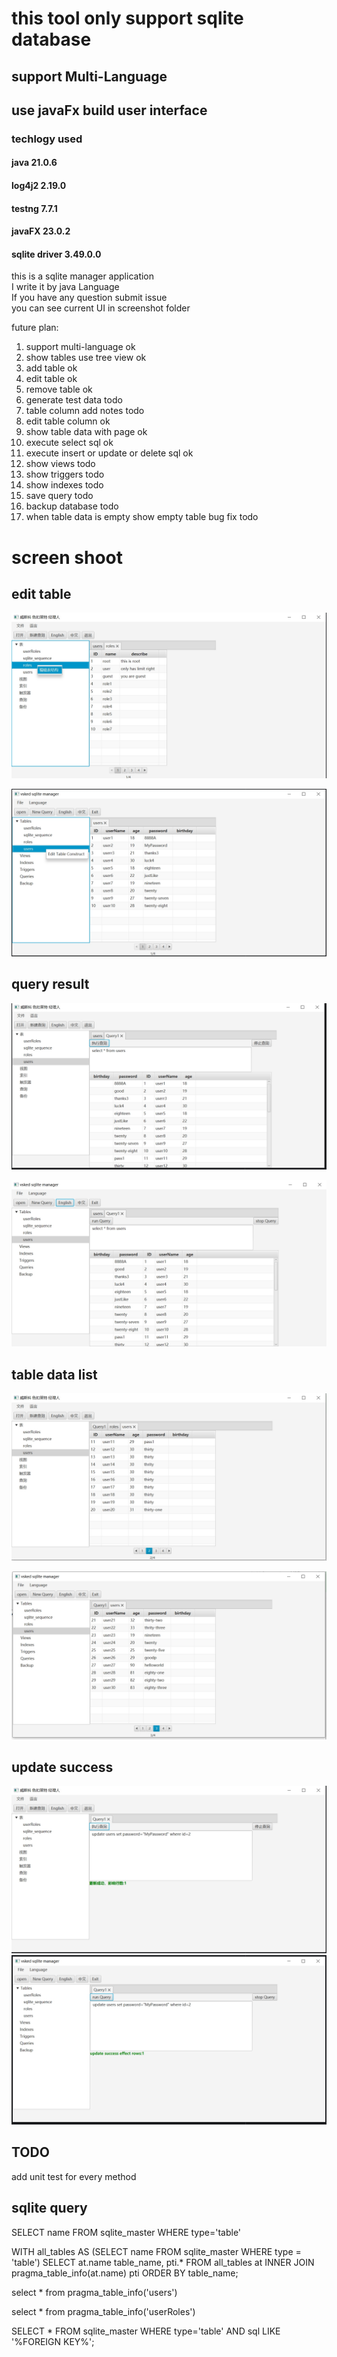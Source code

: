 # this tool only support sqlite database
## support Multi-Language
## use javaFx build user interface

### techlogy used
#### java 21.0.6
#### log4j2 2.19.0
#### testng 7.7.1
#### javaFX 23.0.2
#### sqlite driver 3.49.0.0

this is a sqlite manager application  
I write it by java Language  
If you have any question submit issue  
you can see current UI in screenshot folder  

future plan:  
1. support multi-language ok
2. show tables use tree view ok
3. add table ok
4. edit table ok
5. remove table ok
6. generate test data todo
7. table column add notes todo
8. edit table column ok
9. show table data with page ok
10. execute select sql ok
11. execute insert or update or delete sql ok
12. show views todo
13. show triggers todo
14. show indexes todo
15. save query todo
16. backup database todo
17. when table data is empty show empty table bug fix todo

# screen shoot
## edit table
![pic1](screenshoot/editTableCn.png)

![pic2](screenshoot/editTableEn.png)
## query result
![pic3](screenshoot/queryResultCn.png)

![pic4](screenshoot/queryResultEn.png)
## table data list
![pic5](screenshoot/TableDataListCn.png)

![pic6](screenshoot/TableDataListEn.png)

## update success
![pic7](screenshoot/updateSuccessCn.png)
![pic8](screenshoot/updateSuccessEn.png)


## TODO
add unit test for every method

## sqlite query

SELECT name FROM sqlite_master WHERE type='table'

WITH all_tables AS (SELECT name FROM sqlite_master WHERE type = 'table')
SELECT at.name table_name, pti.*
FROM all_tables at INNER JOIN pragma_table_info(at.name) pti
ORDER BY table_name;


select * from pragma_table_info('users')

select * from pragma_table_info('userRoles')

SELECT *
FROM sqlite_master
WHERE type='table' AND sql LIKE '%FOREIGN KEY%';